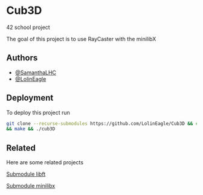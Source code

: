 # Cub3D
42 school project

The goal of this project is to use RayCaster with the minilibX

## Authors
- [@SamanthaLHC](https://github.com/SamanthaLHC)
- [@LolinEagle](https://www.github.com/LolinEagle)

## Deployment
To deploy this project run
```bash
git clone --recurse-submodules https://github.com/LolinEagle/Cub3D && cd Cub3D
&& make && ./cub3D
```

## Related
Here are some related projects

[Submodule libft](https://github.com/LolinEagle/libft)

[Submodule minilibx](https://github.com/42Paris/minilibx-linux.git)

